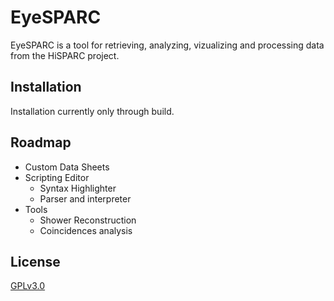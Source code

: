 # EyeSPARC

EyeSPARC is a tool for retrieving, analyzing, vizualizing and processing data from the HiSPARC project. 

## Installation

Installation currently only through build.

## Roadmap

* Custom Data
Sheets
* Scripting Editor
   * Syntax Highlighter
   * Parser and interpreter
* Tools
   * Shower Reconstruction
   * Coincidences analysis



## License
[GPLv3.0](https://choosealicense.com/licenses/gpl-3.0/)

